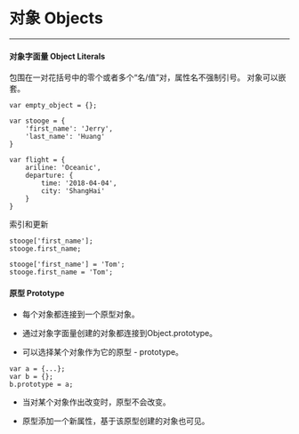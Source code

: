 # 对象 Objects
---

#### 对象字面量 Object Literals

包围在一对花括号中的零个或者多个“名/值”对，属性名不强制引号。
对象可以嵌套。

```
var empty_object = {};

var stooge = {
    'first_name': 'Jerry',
    'last_name': 'Huang'
}

var flight = {
    ariline: 'Oceanic',
    departure: {
        time: '2018-04-04',
        city: 'ShangHai'
    }
}
```

索引和更新

```
stooge['first_name'];
stooge.first_name;

stooge['first_name'] = 'Tom';
stooge.first_name = 'Tom';

```

#### 原型 Prototype

- 每个对象都连接到一个原型对象。

- 通过对象字面量创建的对象都连接到Object.prototype。

- 可以选择某个对象作为它的原型 - prototype。
```
var a = {...};
var b = {};
b.prototype = a;
```

- 当对某个对象作出改变时，原型不会改变。

- 原型添加一个新属性，基于该原型创建的对象也可见。




